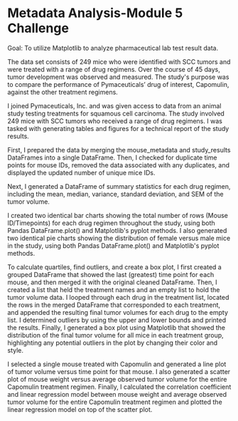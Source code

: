 # Metadata Analysis-Module 5 Challenge
Goal: To utilize Matplotlib to analyze pharmaceutical lab test result data. 

 The data set consists of 249 mice who were identified with SCC tumors and were treated with a range of drug regimens. Over the course of 45 days, tumor development was observed and measured. The study's purpose was to compare the performance of Pymaceuticals’ drug of interest, Capomulin, against the other treatment regimens.

I joined Pymaceuticals, Inc. and was given access to data from an animal study testing treatments for squamous cell carcinoma. The study involved 249 mice with SCC tumors who received a range of drug regimens. I was tasked with generating tables and figures for a technical report of the study results.

First, I prepared the data by merging the mouse_metadata and study_results DataFrames into a single DataFrame. Then, I checked for duplicate time points for mouse IDs, removed the data associated with any duplicates, and displayed the updated number of unique mice IDs.

Next, I generated a DataFrame of summary statistics for each drug regimen, including the mean, median, variance, standard deviation, and SEM of the tumor volume.

I created two identical bar charts showing the total number of rows (Mouse ID/Timepoints) for each drug regimen throughout the study, using both Pandas DataFrame.plot() and Matplotlib's pyplot methods. I also generated two identical pie charts showing the distribution of female versus male mice in the study, using both Pandas DataFrame.plot() and Matplotlib's pyplot methods.

To calculate quartiles, find outliers, and create a box plot, I first created a grouped DataFrame that showed the last (greatest) time point for each mouse, and then merged it with the original cleaned DataFrame. Then, I created a list that held the treatment names and an empty list to hold the tumor volume data. I looped through each drug in the treatment list, located the rows in the merged DataFrame that corresponded to each treatment, and appended the resulting final tumor volumes for each drug to the empty list. I determined outliers by using the upper and lower bounds and printed the results. Finally, I generated a box plot using Matplotlib that showed the distribution of the final tumor volume for all mice in each treatment group, highlighting any potential outliers in the plot by changing their color and style.

I selected a single mouse treated with Capomulin and generated a line plot of tumor volume versus time point for that mouse. I also generated a scatter plot of mouse weight versus average observed tumor volume for the entire Capomulin treatment regimen. Finally, I calculated the correlation coefficient and linear regression model between mouse weight and average observed tumor volume for the entire Capomulin treatment regimen and plotted the linear regression model on top of the scatter plot.
